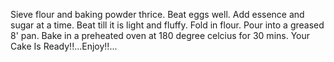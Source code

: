 Sieve flour and baking powder thrice.
Beat eggs well.
Add essence and sugar at a time.
Beat till it is light and fluffy.
Fold in flour.
Pour into a greased 8' pan.
Bake in a preheated oven at 180 degree celcius for 30 mins.
Your Cake Is Ready!!...Enjoy!!...